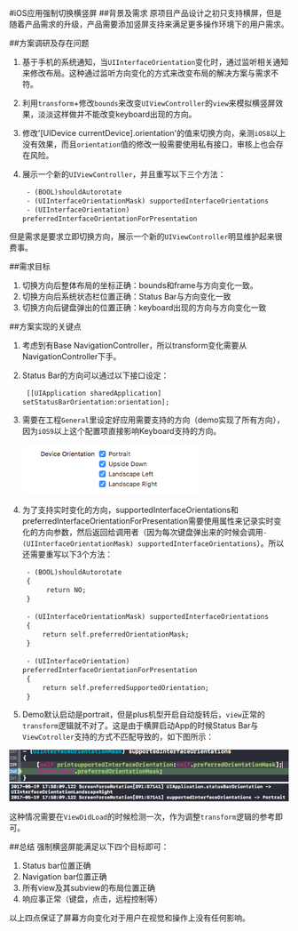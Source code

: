 #iOS应用强制切换横竖屏
##背景及需求
原项目产品设计之初只支持横屏，但是随着产品需求的升级，产品需要添加竖屏支持来满足更多操作环境下的用户需求。

##方案调研及存在问题
1. 基于手机的系统通知，当`UIInterfaceOrientation`变化时，通过监听相关通知来修改布局。这种通过监听方向变化的方式来改变布局的解决方案与需求不符。
2. 利用`transform`+修改`bounds`来改变`UIViewController`的`view`来模拟横竖屏效果，淡淡这样做并不能改变keyboard出现的方向。
3. 修改'[UIDevice currentDevice].orientation'的值来切换方向，亲测`iOS8`以上没有效果，而且`orientation`值的修改一般需要使用私有接口，审核上也会存在风险。
4. 展示一个新的`UIViewController`，并且重写以下三个方法：
	
		- (BOOL)shouldAutorotate
		- (UIInterfaceOrientationMask) supportedInterfaceOrientations
		- (UIInterfaceOrientation) preferredInterfaceOrientationForPresentation

但是需求是要求立即切换方向，展示一个新的`UIViewController`明显维护起来很费事。

##需求目标
1. 切换方向后整体布局的坐标正确：bounds和frame与方向变化一致。
2. 切换方向后系统状态栏位置正确：Status Bar与方向变化一致
3. 切换方向后键盘弹出的位置正确：keyboard出现的方向与方向变化一致

##方案实现的关键点

1. 考虑到有Base NavigationController，所以transform变化需要从NavigationController下手。
2. Status Bar的方向可以通过以下接口设定：

		[[UIApplication sharedApplication] setStatusBarOrientation:orientation];
		
3. 需要在工程`General`里设定好应用需要支持的方向（demo实现了所有方向），因为`iOS9`以上这个配置项直接影响Keyboard支持的方向。


	![](./pic1.png)
	
4. 为了支持实时变化的方向，supportedInterfaceOrientations和preferredInterfaceOrientationForPresentation需要使用属性来记录实时变化的方向参数，然后返回给调用者（因为每次键盘弹出来的时候会调用`- (UIInterfaceOrientationMask) supportedInterfaceOrientations`）。所以还需要重写以下3个方法：

		- (BOOL)shouldAutorotate
		{
   			 return NO;
		}

		- (UIInterfaceOrientationMask) supportedInterfaceOrientations
		{
		    return self.preferredOrientationMask;
		}
		
		- (UIInterfaceOrientation) preferredInterfaceOrientationForPresentation
		{
		    return self.preferredSupportedOrientation;
		}


5. Demo默认启动是portrait，但是plus机型开启自动旋转后，`view`正常的`transform`逻辑就不对了。这是由于横屏启动App的时候Status Bar与`ViewCotroller`支持的方式不匹配导致的，如下图所示：

![](./pic2.png)
![](./pic3.png)

这种情况需要在`ViewDidLoad`的时候检测一次，作为调整`transform`逻辑的参考即可。

##总结
强制横竖屏能满足以下四个目标即可：

1. Status bar位置正确
2. Navigation bar位置正确
3. 所有view及其subview的布局位置正确
4. 响应事正常（键盘，点击，远程控制等）

以上四点保证了屏幕方向变化对于用户在视觉和操作上没有任何影响。